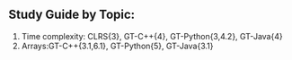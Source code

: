 Study Guide by Topic:
---------------------

1. Time complexity: CLRS{3}, GT-C++{4}, GT-Python{3,4.2}, GT-Java{4}
2. Arrays:GT-C++{3.1,6.1}, GT-Python{5}, GT-Java{3.1}
